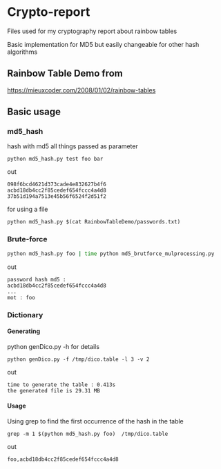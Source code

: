 # Crypto-report
Files used for my cryptography report about rainbow tables

Basic implementation for MD5 but easily changeable for other hash algorithms


## Rainbow Table Demo from

https://mieuxcoder.com/2008/01/02/rainbow-tables



## Basic usage 

### md5_hash

hash with md5 all things passed as parameter

```shell
python md5_hash.py test foo bar
```

out 

```
098f6bcd4621d373cade4e832627b4f6
acbd18db4cc2f85cedef654fccc4a4d8
37b51d194a7513e45b56f6524f2d51f2
```

for using a file

```
python md5_hash.py $(cat RainbowTableDemo/passwords.txt) 
```



### Brute-force

```sh
python md5_hash.py foo | time python md5_brutforce_mulprocessing.py
```

out

```
password hash md5 :
acbd18db4cc2f85cedef654fccc4a4d8
...
mot : foo
```



### Dictionary

#### Generating 

python genDico.py -h for details

```shell
python genDico.py -f /tmp/dico.table -l 3 -v 2  
```

out 

```
time to generate the table : 0.413s
the generated file is 29.31 MB
```



#### Usage

Using  grep to find the first occurrence of the hash in the table

```shell
grep -m 1 $(python md5_hash.py foo)  /tmp/dico.table 
```

out

```shell
foo,acbd18db4cc2f85cedef654fccc4a4d8
```





